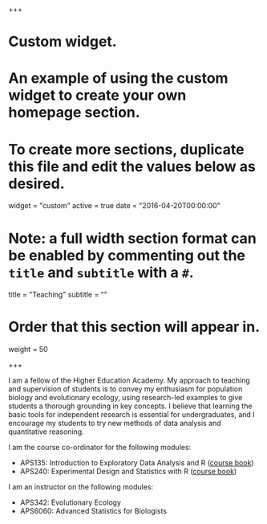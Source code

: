 +++
# Custom widget.
# An example of using the custom widget to create your own homepage section.
# To create more sections, duplicate this file and edit the values below as desired.
widget = "custom"
active = true
date = "2016-04-20T00:00:00"

# Note: a full width section format can be enabled by commenting out the `title` and `subtitle` with a `#`.
title = "Teaching"
subtitle = ""

# Order that this section will appear in.
weight = 50

+++

I am a fellow of the Higher Education Academy. My approach to teaching and supervision of students is to convey my enthusiasm for population biology and evolutionary ecology, using research-led examples to give students a thorough grounding in key concepts. I  believe that learning the basic tools for independent research is essential for undergraduates, and I encourage my students to try new methods of data analysis and quantitative reasoning.

I am the course co-ordinator for the following modules:

- APS135: Introduction to Exploratory Data Analysis and R ([course book](https://dzchilds.github.io/eda-for-bio/))
- APS240: Experimental Design and Statistics with R ([course book](https://dzchilds.github.io/stats-for-bio/))

I am an instructor on the following modules:

- APS342: Evolutionary Ecology
- APS6060: Advanced Statistics for Biologists


